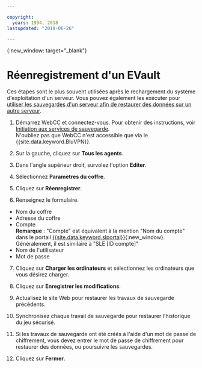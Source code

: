 ```yaml
---

copyright:
  years: 1994, 2018
lastupdated: "2018-06-26"

---
```

{:new_window: target="_blank"}

# Réenregistrement d'un EVault

Ces étapes sont le plus souvent utilisées après le rechargement du système d'exploitation d'un serveur. Vous pouvez également les exécuter pour [utiliser les sauvegardes d'un serveur afin de restaurer des données sur un autre serveur](restore-from-another-computer.html). 

1. Démarrez WebCC et connectez-vous. Pour obtenir des instructions, voir [Initiation aux services de sauvegarde](/docs/infrastructure/Backup/index.html). <br/>N'oubliez pas que WebCC n'est accessible que via le {{site.data.keyword.BluVPN}}.

2. Sur la gauche, cliquez sur **Tous les agents**.

3. Dans l'angle supérieur droit, survolez l'option **Editer**.

4. Sélectionnez **Paramètres du coffre**.

5. Cliquez sur **Réenregistrer**.
 
6. Renseignez le formulaire.
  - Nom du coffre
  - Adresse du coffre
  - Compte <br/>**Remarque** : "Compte" est équivalent à la mention "Nom du compte" dans le portail [{{site.data.keyword.slportal}}](https://control.softlayer.com/){:new_window}. Généralement, il est similaire à "SLE [ID compte]"
  - Nom de l'utilisateur
  - Mot de passe

7. Cliquez sur **Charger les ordinateurs** et sélectionnez les ordinateurs que vous désirez charger.

8. Cliquez sur **Enregistrer les modifications**.

9. Actualisez le site Web pour restaurer les travaux de sauvegarde précédents.

10. Synchronisez chaque travail de sauvegarde pour restaurer l'historique du jeu sécurisé.

11. Si les travaux de sauvegarde ont été créés à l'aide d'un mot de passe de chiffrement, vous devez entrer le mot de passe de chiffrement pour restaurer des données, ou poursuivre les sauvegardes.

12. Cliquez sur **Fermer**. 
